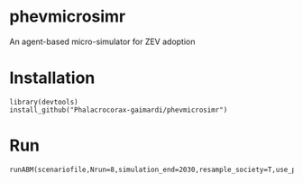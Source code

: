# phevmicrosimr
An agent-based micro-simulator for ZEV adoption
# Installation
```
library(devtools)
install_github("Phalacrocorax-gaimardi/phevmicrosimr")
```
# Run
```
runABM(scenariofile,Nrun=8,simulation_end=2030,resample_society=T,use_parallel=T,n_unusedcores=2)
```
